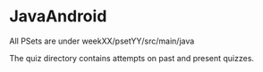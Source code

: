 # JavaAndroid

All PSets are under weekXX/psetYY/src/main/java

The quiz directory contains attempts on past and present quizzes.
